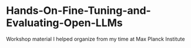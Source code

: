 # Hands-On-Fine-Tuning-and-Evaluating-Open-LLMs
Workshop material I helped organize from my time at Max Planck Institute
